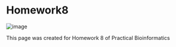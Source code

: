 # Homework8
![image](https://user-images.githubusercontent.com/81630683/114576068-cca6e480-9c48-11eb-991c-d81ebd4266f3.png)

This page was created for Homework 8 of Practical Bioinformatics
